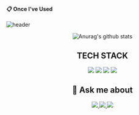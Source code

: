 
<!--
**O-Ojinnie/O-Ojinnie** is a ✨ _special_ ✨ repository because its `README.md` (this file) appears on your GitHub profile.

Here are some ideas to get you started:

- 🔭 I’m currently working on ...
- 🌱 I’m currently learning ...
- 👯 I’m looking to collaborate on ...
- 🤔 I’m looking for help with ...
- 💬 Ask me about ...
- 📫 How to reach me: ...
- 😄 Pronouns: ...
- ⚡ Fun fact: ...
-->

####  :clipboard: Once I've Used 
![header](https://capsule-render.vercel.app/api?type=waving&color=gradient&customColorList=2,2,1,5,1,30&height=150&animation=fadeIn&section=footer&text=Hi%20There%20👋&fontSize=60&fontAlignY=75&)

<div align=center>
 
 ![Anurag's github stats](https://github-readme-stats.vercel.app/api?username=O-Ojinnie&show_icons=true&theme=tokyonight)
 
 ## TECH STACK



<img src="https://img.shields.io/badge/-JAVA-007396?style=for-the-badge&logo=GitHub&logoColor=white"/>
<img src="https://img.shields.io/badge/-Spring-6DB33F?style=for-the-badge&logo=Spring&logoColor=white"/>
<img src="https://img.shields.io/badge/HTML5-E34F26?style=for-the-badge&logo=HTML5&logoColor=white"/>
<img src="https://img.shields.io/badge/MySQL-4479A1?style=for-the-badge&logo=MySQL&logoColor=white"/>
          

## 💬 Ask me about

<a href="https://github.com/O-Ojinnie" target="_blank">
 <img src="https://img.shields.io/badge/-Github-000000?style=for-the-badge&logo=GitHub&logoColor=white"/>
 </a>
 

<a href="https://www.notion.so/Jinnie-s-Home-6e510fc375cf49cbb0ca0901de963e72" target="_blank">
 <img src="https://img.shields.io/badge/-Notion-000000?style=for-the-badge&logo=Notion&logoColor=white"/>
 </a>
 
 <a href="mailto:dongjin.dev@gmail.com" target="_blank">
 <img src="https://img.shields.io/badge/-Gmail-EA4335?style=for-the-badge&logo=Gmail&logoColor=white"/>
 </a>
</div>
